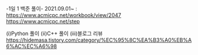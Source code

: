 -1일 1 백준 풀이-
2021.09.01~ : https://www.acmicpc.net/workbook/view/2047 https://www.acmicpc.net/step

(i)Python 풀이
(ii)C++ 풀이
(iii)블로그 리뷰 https://hidemasa.tistory.com/category/%EC%95%8C%EA%B3%A0%EB%A6%AC%EC%A6%98

